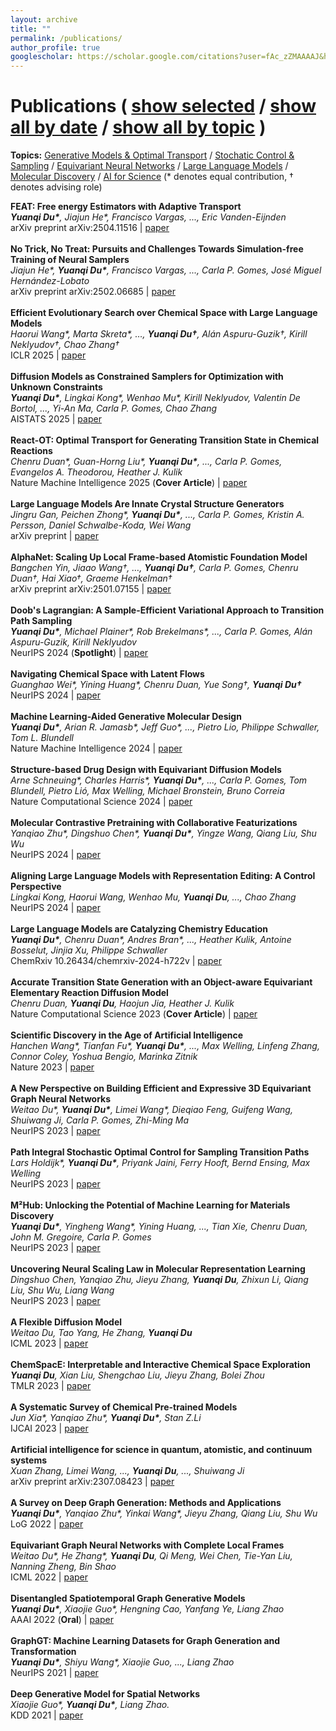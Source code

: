 ```yaml
---
layout: archive
title: ""
permalink: /publications/
author_profile: true
googlescholar: https://scholar.google.com/citations?user=fAc_zZMAAAAJ&hl=en
---
```


<html>
<body>

<div class="content-container">
  <div id="pub-container">
    <h1 class="subtitle">Publications
    (
        <a id="publication-by-selected" href="javascript:;" onClick="publicationBySelected();">show selected</a> /
        <a id="publication-by-date" href="javascript:;" onClick="publicationByDate();">show all by date</a> /
        <a id="publication-by-topic" href="javascript:;" onClick="publicationByTopic();">show all by topic</a>
    )
    </h1>
    <p class="subtitle-aux"><b>Topics:</b>
        <a href="#topic-generative-model" onClick="return publicationByTopicSpecific(this)" data-topic="generative-model">Generative Models & Optimal Transport</a> /
        <a href="#topic-control-sampling" onClick="return publicationByTopicSpecific(this)" data-topic="control-sampling">Stochatic Control & Sampling</a> /
        <a href="#topic-equivariant-neural-network" onClick="return publicationByTopicSpecific(this)" data-topic="equivariant-neural-network">Equivariant Neural Networks</a> /
        <a href="#topic-large-language-model" onClick="return publicationByTopicSpecific(this)" data-topic="large-language-model">Large Language Models</a> /
        <a href="#topic-molecular-discovery" onClick="return publicationByTopicSpecific(this)" data-topic="molecular-discovery">Molecular Discovery</a> /
        <a href="#topic-ai-for-science" onClick="return publicationByTopicSpecific(this)" data-topic="ai-for-science">AI for Science</a> (* denotes equal contribution, † denotes advising role)
        <br />
    </p>
    <div id="pub-card-container" class="activated hide">
      <div class="pub-card" data-topic="control-sampling" data-year="2025" data-selected="true">
          <strong>FEAT: Free energy Estimators with Adaptive Transport</strong><br>
          <em><b>Yuanqi Du*</b>, Jiajun He*, Francisco Vargas, ..., Eric Vanden-Eijnden</em><br>
          arXiv preprint arXiv:2504.11516 | <a href="https://arxiv.org/abs/2504.11516">paper</a>
      </div>
      <br>
      <div class="pub-card" data-topic="control-sampling" data-year="2025" data-selected="true">
          <strong>No Trick, No Treat: Pursuits and Challenges Towards Simulation-free Training of Neural Samplers</strong><br>
          <em>Jiajun He*, <b>Yuanqi Du*</b>, Francisco Vargas, ..., Carla P. Gomes, José Miguel Hernández-Lobato</em><br>
          arXiv preprint arXiv:2502.06685 | <a href="https://arxiv.org/abs/2502.06685">paper</a>
      </div>
      <br>
      <div class="pub-card" data-topic="large-language-model" data-year="2025" data-selected="true"> 
        <strong>Efficient Evolutionary Search over Chemical Space with Large Language Models</strong><br> 
        <em>Haorui Wang*, Marta Skreta*, …, <b>Yuanqi Du†</b>, Alán Aspuru-Guzik†, Kirill Neklyudov†, Chao Zhang†</em><br>
        ICLR 2025 | <a href="https://molleo.github.io/">paper</a> 
      </div>
      <br>
      <div class="pub-card" data-topic="generative-model" data-year="2025" data-selected="true"> 
        <strong>Diffusion Models as Constrained Samplers for Optimization with Unknown Constraints</strong><br> 
        <em><b>Yuanqi Du*</b>, Lingkai Kong*, Wenhao Mu*, Kirill Neklyudov, Valentin De Bortol, ..., Yi-An Ma, Carla P. Gomes, Chao Zhang</em><br> 
        AISTATS 2025 | <a href="https://arxiv.org/abs/2402.18012">paper</a> 
      </div> 
      <br> 
      <div class="pub-card" data-topic="generative-model" data-year="2025" data-selected="true"> 
        <strong>React-OT: Optimal Transport for Generating Transition State in Chemical Reactions</strong><br> 
        <em>Chenru Duan*, Guan-Horng Liu*, <b>Yuanqi Du*</b>, ..., Carla P. Gomes, Evangelos A. Theodorou, Heather J. Kulik</em><br> 
        Nature Machine Intelligence 2025 (<b>Cover Article</b>) | <a href="https://t.co/RwXUSEISmq">paper</a> 
      </div> 
      <br> 
      <div class="pub-card" data-topic="large-language-model" data-year="2025" data-selected="true">
          <strong>Large Language Models Are Innate Crystal Structure Generators</strong><br>
          <em>Jingru Gan, Peichen Zhong*, <b>Yuanqi Du*</b>, ..., Carla P. Gomes, Kristin A. Persson, Daniel Schwalbe-Koda, Wei Wang</em><br>
          arXiv preprint | <a href="https://arxiv.org/abs/2502.20933">paper</a>
      </div>
      <br>
      <div class="pub-card" data-topic="equivariant-neural-network" data-year="2025" data-selected="true">
          <strong>AlphaNet: Scaling Up Local Frame-based Atomistic Foundation Model</strong><br>
          <em>Bangchen Yin, Jiaao Wang†, …, <b>Yuanqi Du†</b>, Carla P. Gomes, Chenru Duan†, Hai Xiao†, Graeme Henkelman†</em><br>
          arXiv preprint arXiv:2501.07155 | <a href="https://arxiv.org/abs/2501.07155">paper</a>
      </div>
      <br>
      <div class="pub-card" data-topic="control-sampling" data-year="2024" data-selected="true">
        <strong>Doob's Lagrangian: A Sample-Efficient Variational Approach to Transition Path Sampling</strong><br>
        <em><b>Yuanqi Du*</b>, Michael Plainer*, Rob Brekelmans*, ..., Carla P. Gomes, Alán Aspuru-Guzik, Kirill Neklyudov</em><br>
        NeurIPS 2024 (<b>Spotlight</b>) | <a href="https://openreview.net/forum?id=ShJWT0n7kX">paper</a>
      </div>
      <br>
      <div class="pub-card" data-topic="molecular-discovery" data-year="2024" data-selected="false"> 
        <strong>Navigating Chemical Space with Latent Flows</strong><br> 
        <em>Guanghao Wei*, Yining Huang*, Chenru Duan, Yue Song†, <b>Yuanqi Du†</b></em><br> 
        NeurIPS 2024 | <a href="https://arxiv.org/abs/2405.03987">paper</a> 
      </div> 
      <br> 
      <div class="pub-card" data-topic="molecular-discovery" data-year="2024" data-selected="true">
        <strong>Machine Learning-Aided Generative Molecular Design</strong><br>
        <em><b>Yuanqi Du*</b>, Arian R. Jamasb*, Jeff Guo*, ..., Pietro Lio, Philippe Schwaller, Tom L. Blundell</em><br>
        Nature Machine Intelligence 2024 | <a href="https://www.nature.com/articles/s42256-024-00843-5">paper</a>
      </div>
      <br>
      <div class="pub-card" data-topic="generative-model" data-year="2024" data-selected="true">
          <strong>Structure-based Drug Design with Equivariant Diffusion Models</strong><br>
          <em>Arne Schneuing*, Charles Harris*, <b>Yuanqi Du*</b>, ..., Carla P. Gomes, Tom Blundell, Pietro Lió, Max Welling, Michael Bronstein, Bruno Correia</em><br>
          Nature Computational Science 2024 | <a href="https://www.nature.com/articles/s43588-024-00737-x">paper</a>
      </div>
      <br>
      <div class="pub-card" data-topic="molecular-discovery" data-year="2024" data-selected="false">
          <strong>Molecular Contrastive Pretraining with Collaborative Featurizations</strong><br>
          <em>Yanqiao Zhu*, Dingshuo Chen*, <b>Yuanqi Du*</b>, Yingze Wang, Qiang Liu, Shu Wu</em><br>
          NeurIPS 2024 | <a href="https://arxiv.org/abs/2406.05954">paper</a>
      </div>
      <br>
      <div class="pub-card" data-topic="large-language-model" data-year="2024" data-selected="false">
          <strong>Aligning Large Language Models with Representation Editing: A Control Perspective</strong><br>
          <em>Lingkai Kong, Haorui Wang, Wenhao Mu, <b>Yuanqi Du</b>, ..., Chao Zhang</em><br>
          NeurIPS 2024 | <a href="https://arxiv.org/abs/2406.05954">paper</a>
      </div>
      <br>
      <div class="pub-card" data-topic="large-language-model" data-year="2024" data-selected="false">
          <strong>Large Language Models are Catalyzing Chemistry Education</strong><br>
          <em><b>Yuanqi Du*</b>, Chenru Duan*, Andres Bran*, ..., Heather Kulik, Antoine Bosselut, Jinjia Xu, Philippe Schwaller</em><br>
          ChemRxiv 10.26434/chemrxiv-2024-h722v | <a href="https://chemrxiv.org/engage/chemrxiv/article-details/66772be25101a2ffa8412ee0">paper</a>
      </div>
      <br>
      <div class="pub-card" data-topic="generative-model" data-year="2023" data-selected="true">
          <strong>Accurate Transition State Generation with an Object-aware Equivariant Elementary Reaction Diffusion Model</strong><br>
          <em>Chenru Duan, <b>Yuanqi Du</b>, Haojun Jia, Heather J. Kulik</em><br>
          Nature Computational Science 2023 (<b>Cover Article</b>) | <a href="https://www.nature.com/articles/s43588-023-00563-7">paper</a>
      </div>
      <br>
      <div class="pub-card" data-topic="ai-for-science" data-year="2023" data-selected="true">
          <strong>Scientific Discovery in the Age of Artificial Intelligence</strong><br>
          <em>Hanchen Wang*, Tianfan Fu*, <b>Yuanqi Du*</b>, ..., Max Welling, Linfeng Zhang, Connor Coley, Yoshua Bengio, Marinka Zitnik</em><br>
          Nature 2023 | <a href="https://www.nature.com/articles/s41586-023-06221-2">paper</a>
      </div>
      <br>
      <div class="pub-card" data-topic="equivariant-neural-network" data-year="2023" data-selected="true">
          <strong>A New Perspective on Building Efficient and Expressive 3D Equivariant Graph Neural Networks</strong><br>
          <em>Weitao Du*, <b>Yuanqi Du*</b>, Limei Wang*, Dieqiao Feng, Guifeng Wang, Shuiwang Ji, Carla P. Gomes, Zhi-Ming Ma</em><br>
          NeurIPS 2023 | <a href="https://arxiv.org/abs/2304.04757">paper</a>
      </div>
      <br>
      <div class="pub-card" data-topic="control-sampling" data-year="2023" data-selected="true">
          <strong>Path Integral Stochastic Optimal Control for Sampling Transition Paths</strong><br>
          <em>Lars Holdijk*, <b>Yuanqi Du*</b>, Priyank Jaini, Ferry Hooft, Bernd Ensing, Max Welling</em><br>
          NeurIPS 2023  | <a href="https://arxiv.org/abs/2207.02149">paper</a>
      </div>
      <br>
      <div class="pub-card" data-topic="molecular-discovery" data-year="2023" data-selected="false">
          <strong>M²Hub: Unlocking the Potential of Machine Learning for Materials Discovery</strong><br>
          <em><b>Yuanqi Du*</b>, Yingheng Wang*, Yining Huang, ..., Tian Xie, Chenru Duan, John M. Gregoire, Carla P. Gomes</em><br>
          NeurIPS 2023 | <a href="https://arxiv.org/abs/2307.05378">paper</a>
      </div>
      <br>
      <div class="pub-card" data-topic="molecular-discovery" data-year="2023" data-selected="false">
          <strong>Uncovering Neural Scaling Law in Molecular Representation Learning</strong><br>
          <em>Dingshuo Chen, Yanqiao Zhu, Jieyu Zhang, <b>Yuanqi Du</b>, Zhixun Li, Qiang Liu, Shu Wu, Liang Wang</em><br>
          NeurIPS 2023 | <a href="https://arxiv.org/abs/2309.15123">paper</a>
      </div>
      <br>
      <div class="pub-card" data-topic="generative-model" data-year="2023" data-selected="false">
          <strong>A Flexible Diffusion Model</strong><br>
          <em>Weitao Du, Tao Yang, He Zhang, <b>Yuanqi Du</b></em><br>
          ICML 2023 | <a href="https://arxiv.org/abs/2206.10365">paper</a>
      </div>
      <br>
      <div class="pub-card" data-topic="molecular-discovery" data-year="2023" data-selected="false">
          <strong>ChemSpacE: Interpretable and Interactive Chemical Space Exploration</strong><br>
          <em><b>Yuanqi Du</b>, Xian Liu, Shengchao Liu, Jieyu Zhang, Bolei Zhou</em><br>
          TMLR 2023 | <a href="https://openreview.net/forum?id=C1Xl8dYCBn">paper</a>
      </div>
      <br>
      <div class="pub-card" data-topic="molecular-discovery" data-year="2023" data-selected="false">
          <strong>A Systematic Survey of Chemical Pre-trained Models</strong><br>
          <em>Jun Xia*, Yanqiao Zhu*, <b>Yuanqi Du*</b>, Stan Z.Li</em><br>
          IJCAI 2023 | <a href="https://arxiv.org/abs/2210.16484">paper</a>
      </div>
      <br>
      <div class="pub-card" data-topic="ai-for-science" data-year="2023" data-selected="false">
          <strong>Artificial intelligence for science in quantum, atomistic, and continuum systems</strong><br>
          <em>Xuan Zhang, Limei Wang, ..., <b>Yuanqi Du</b>, ..., Shuiwang Ji</em><br>
          arXiv preprint arXiv:2307.08423 | <a href="https://arxiv.org/abs/2307.08423">paper</a>
      </div>
      <br>
      <div class="pub-card" data-topic="generative-model" data-year="2022" data-selected="false">
          <strong>A Survey on Deep Graph Generation: Methods and Applications</strong><br>
          <em><b>Yuanqi Du*</b>, Yanqiao Zhu*, Yinkai Wang*, Jieyu Zhang, Qiang Liu, Shu Wu</em><br>
          LoG 2022 | <a href="https://arxiv.org/pdf/2203.06714.pdf">paper</a>
      </div>
      <br>
      <div class="pub-card" data-topic="equivariant-neural-network" data-year="2022" data-selected="true">
          <strong>Equivariant Graph Neural Networks with Complete Local Frames</strong><br>
          <em>Weitao Du*, He Zhang*, <b>Yuanqi Du</b>, Qi Meng, Wei Chen, Tie-Yan Liu, Nanning Zheng, Bin Shao</em><br>
          ICML 2022 | <a href="https://arxiv.org/pdf/2110.14811.pdf">paper</a>
      </div>
      <br>
      <div class="pub-card" data-topic="generative-model" data-year="2022" data-selected="false">
          <strong>Disentangled Spatiotemporal Graph Generative Models</strong><br>
          <em><b>Yuanqi Du*</b>, Xiaojie Guo*, Hengning Cao, Yanfang Ye, Liang Zhao</em><br>
          AAAI 2022 (<b>Oral</b>) | <a href="https://ojs.aaai.org/index.php/AAAI/article/view/20607">paper</a>
      </div>
      <br>
      <div class="pub-card" data-topic="generative-model" data-year="2021" data-selected="false">
          <strong>GraphGT: Machine Learning Datasets for Graph Generation and Transformation</strong><br>
          <em><b>Yuanqi Du*</b>, Shiyu Wang*, Xiaojie Guo, ..., Liang Zhao</em><br>
          NeurIPS 2021 | <a href="https://openreview.net/forum?id=NYgt9vcdyjm">paper</a>
      </div>
      <br>
      <div class="pub-card" data-topic="generative-model" data-year="2021" data-selected="false">
          <strong>Deep Generative Model for Spatial Networks</strong><br>
          <em>Xiaojie Guo*, <b>Yuanqi Du*</b>, Liang Zhao.</em><br>
          KDD 2021 | <a href="https://arxiv.org/abs/2203.00411">paper</a>
      </div>
    </div>
  </div>
</div>

<script src="https://code.jquery.com/jquery-3.1.1.min.js" crossorigin="anonymous"></script>
<script type="text/javascript">
function isInViewport(element) {
    console.log(element);
    console.log($(element).length);
    console.log($(element).css("display"));
    console.log($(element).offset());
    var elementTop = $(element).offset().top;
    var elementBottom = elementTop + $(element).outerHeight();
    var viewportTop = $(window).scrollTop();
    var viewportBottom = viewportTop + $(window).height();
    return elementBottom > viewportTop && elementTop < viewportBottom;
}
var allPublications = null;
function publicationBySelected() {
    console.log("publicationBySelected called");
    var a = $("#publication-by-selected");
    if (a.hasClass("activated")) {
        return ;
    }
    $("#pub-container .subtitle a").removeClass("activated");
    $("#pub-container .subtitle-aux a").removeClass("activated");
    a.addClass("activated");
    $("#pub-card-container").html("");
    for (var pubId = 0; pubId < allPublications.length; pubId++) {
        var pub = $(allPublications[pubId]);
        if (pub.data("selected") == true) {
            $("#pub-card-container").append(pub).append("<br>");
        }
    }
}
function publicationByDate() {
    var a = $("#publication-by-date");
    if (a.hasClass("activated")) {
        return ;
    }
    $("#pub-container .subtitle a").removeClass("activated");
    $("#pub-container .subtitle-aux a").removeClass("activated");
    a.addClass("activated");
    $("#pub-card-container").html("");
    for (var pubId = 0; pubId < allPublications.length; pubId++) {
        if (pubId == 0 || $(allPublications[pubId-1]).data("year") != $(allPublications[pubId]).data("year")) {
            var year = $(allPublications[pubId]).data("year");
            $("#pub-card-container").append($("<h2 id='year-" + year.toString() + "'>" + year.toString() + "</h2>"));
        }
        $("#pub-card-container").append(allPublications[pubId]).append("<br>");
    }
}
function publicationByTopicInner() {
    var a = $("#publication-by-topic");
    if (a.hasClass("activated")) {
        return ;
    }
    $("#pub-container .subtitle a").removeClass("activated");
    a.addClass("activated");
    $("#pub-card-container").html("");
    console.log(allTopics);
    for (var topicId in allTopics) {
        console.log(topicId);
        var topic = allTopics[topicId].name;
        var topicTitle = allTopics[topicId].title;
        $("#pub-card-container").append($("<h2 id='topic-" + topic + "'>" + topicTitle + "</h2>"));
        for (var pubId = 0; pubId < allPublications.length; pubId++) {
            var pub = $(allPublications[pubId]);
            console.log(pub);
            if (pub.data("topic").indexOf(topic) != -1) {
                $("#pub-card-container").append(pub).append("<br>");
            }
        }
    }
}
function publicationByTopicSpecificInner(a) {
    if ($(a).hasClass("activated")) {
        return false;
    }
    $("#pub-container .subtitle-aux a").removeClass("activated");
    $(a).addClass("activated");
}
function publicationByTopic() {
    console.log("publicationByTopic called");
    publicationByTopicInner();
    publicationByTopicSpecificInner($("#pub-container .subtitle-aux a:first"));
    return true;
}
function publicationByTopicSpecific(a) {
    publicationByTopicInner();
    publicationByTopicSpecificInner(a);
    console.log(a);
    console.log(a.hash);
    var hash = a.hash;
    $(hash).prop('id', hash.substr(1) + '-noscroll');
    window.location.hash = hash;
    $(hash + '-noscroll').prop('id', hash.substr(1));
    if (!isInViewport(hash)) {
        $('html, body').animate({
            scrollTop: $(hash).offset().top
        }, 1000, function(){
        });
    }
    return false;
}
$(function() {
    getRealSize = function(bgImg) {
        var img = new Image();
        img.src = bgImg.attr("src");
        var width = img.width,
            height = img.height;
        return {
            width: width,
            height: height
        }
    };
    getRealWindowSize = function() {
        var winWidth = null,
            winHeight = null;
        if (window.innerWidth) winWidth = window.innerWidth;
        else if ((document.body) && (document.body.clientWidth)) winWidth = document.body.clientWidth;
        if (window.innerHeight) winHeight = window.innerHeight;
        else if ((document.body) && (document.body.clientHeight)) winHeight = document.body.clientHeight;
        if (document.documentElement && document.documentElement.clientHeight && document.documentElement.clientWidth) {
            winHeight = document.documentElement.clientHeight;
            winWidth = document.documentElement.clientWidth
        }
        return {
            width: winWidth,
            height: winHeight
        }
    };
    fullBg = function() {
        var bgImg = $("#background");
        var mainContainer = $("#main");
        var firstFire = null;
        if (bgImg.length == 0) {
            return ;
        }
        function resizeImg() {
            var realSize = getRealSize(bgImg);
            var imgWidth = realSize.width;
            var imgHeight = realSize.height;
            if (imgWidth == 0 || imgHeight == 0) {
                setTimeout(function() {
                    resizeImg();
                }, 200);
            }
            console.log(realSize);
            var realWinSize = getRealWindowSize();
            var winWidth = realWinSize.width;
            var winHeight = realWinSize.height;
            var widthRatio = winWidth / imgWidth;
            var heightRatio = winHeight / imgHeight;
            console.log(realWinSize);
            if (widthRatio > heightRatio) {
                bgImg.width(imgWidth * widthRatio + 'px').height(imgHeight * widthRatio + 'px').css({'top':
                    -(imgHeight * widthRatio - winHeight) / 10 * 5 + 'px', 'left': '0'})
            } else {
                bgImg.width(imgWidth * heightRatio + 'px').height(imgHeight * heightRatio + 'px').css({'left':
                    -(imgWidth * heightRatio - winWidth) / 10 * 3 + 'px', 'top': '0'})
            }
        }
        resizeImg();
        window.onresize = function() {
            if (firstFire === null) {
                firstFire = setTimeout(function() {
                    resizeImg();
                    firstFire = null
                }, 100)
            }
        }
    };
    targetColor = $("#main-content-container .name").css("color");
    animatedLink = function(speed) {
        $("#main-content-container .col-link li").hover(function() {
            $(this).find('.icon').animate({
                color: targetColor,
                borderColor: targetColor
            }, speed);
            $(this).find('.caption').animate({
                color: targetColor
            })
        }, function() {
            $(this).find('.icon').animate({
                borderColor: '#cccccc',
                color: '#cccccc'
            }, speed);
            $(this).find('.caption').animate({
                color: '#cccccc'
            })
        })
    };
    allPublications = $("#pub-card-container .pub-card");
    allTopicsLink = $("#pub-container .subtitle-aux a");
    allTopics = [];
    for (var topicId = 0; topicId < allTopicsLink.length; topicId++) {
        allTopics.push({name: $(allTopicsLink[topicId]).data("topic"), title: $(allTopicsLink[topicId]).html()});
    }
    $("#publication-by-selected").click();
    $("#pub-card-container").removeClass("hide");
});
</script>
</body>
</html>